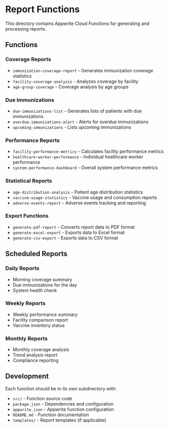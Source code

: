 # Report Functions

This directory contains Appwrite Cloud Functions for generating and processing reports.

## Functions

### Coverage Reports
- `immunization-coverage-report` - Generates immunization coverage statistics
- `facility-coverage-analysis` - Analyzes coverage by facility
- `age-group-coverage` - Coverage analysis by age groups

### Due Immunizations
- `due-immunizations-list` - Generates lists of patients with due immunizations
- `overdue-immunizations-alert` - Alerts for overdue immunizations
- `upcoming-immunizations` - Lists upcoming immunizations

### Performance Reports
- `facility-performance-metrics` - Calculates facility performance metrics
- `healthcare-worker-performance` - Individual healthcare worker performance
- `system-performance-dashboard` - Overall system performance metrics

### Statistical Reports
- `age-distribution-analysis` - Patient age distribution statistics
- `vaccine-usage-statistics` - Vaccine usage and consumption reports
- `adverse-events-report` - Adverse events tracking and reporting

### Export Functions
- `generate-pdf-report` - Converts report data to PDF format
- `generate-excel-export` - Exports data to Excel format
- `generate-csv-export` - Exports data to CSV format

## Scheduled Reports

### Daily Reports
- Morning coverage summary
- Due immunizations for the day
- System health check

### Weekly Reports
- Weekly performance summary
- Facility comparison report
- Vaccine inventory status

### Monthly Reports
- Monthly coverage analysis
- Trend analysis report
- Compliance reporting

## Development

Each function should be in its own subdirectory with:
- `src/` - Function source code
- `package.json` - Dependencies and configuration
- `appwrite.json` - Appwrite function configuration
- `README.md` - Function documentation
- `templates/` - Report templates (if applicable)